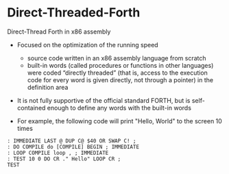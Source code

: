 # Direct-Threaded-Forth
Direct-Thread Forth in x86 assembly

- Focused on the optimization of the running speed  
  - source code written in an x86 assembly language from scratch  
  - built-in words (called procedures or functions in other languages) were coded “directly threaded” (that is, access to the execution code for every word is given directly, not through a pointer) in the definition area

- It is not fully supportive of the official standard FORTH, but is self-contained enough to define any words with the built-in words

- For example, the following code will print "Hello, World" to the screen 10 times
```
: IMMEDIATE LAST @ DUP C@ $40 OR SWAP C! ;  
: DO COMPILE do [COMPILE] BEGIN ; IMMEDIATE  
: LOOP COMPILE loop , ; IMMEDIATE  
: TEST 10 0 DO CR ." Hello" LOOP CR ;  
TEST  
```
